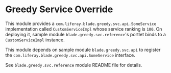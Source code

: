# Greedy Service Override

This module provides a `com.liferay.blade.greedy.svc.api.SomeService`
implementation called `CustomServiceImpl` whose service ranking is `100`. On
deploying it, sample module `blade.greedy.svc.reference`'s portlet binds to a `CustomServiceImpl` instance. 

This module depends on sample module `blade.greedy.svc.api` to register the
`com.liferay.blade.greedy.svc.api.SomeService` interface.

See `blade.greedy.svc.reference` module README file for details.
